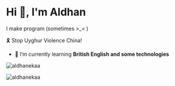 # Hi 👋, I'm Aldhan

I make program (sometimes >\_\< )

🎗️ Stop Uyghur Violence China!

*   🌱 I’m currently learning **British English and some technologies**

![aldhanekaa](https://github-readme-streak-stats.herokuapp.com/?user=aldhanekaa&)

<!-- ![aldhanekaa](https://github-readme-stats.vercel.app/api?username=Aldhanekaa) -->

<!-- ![aldhanekaa](https://github-readme-stats.vercel.app/api/top-langs/?username=aldhanekaa) -->

![aldhanekaa](https://github-readme-stats.vercel.app/api/wakatime?username=aldhanekaa)
